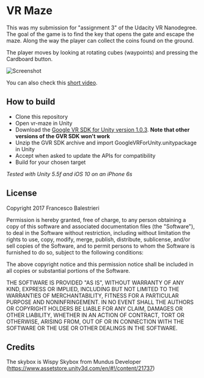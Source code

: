 # VR Maze

This was my submission for "assignment 3" of the Udacity VR Nanodegree. The goal of the game is to find the key that opens the gate and escape the maze. Along the way the player can collect the coins found on the ground.

The player moves by looking at rotating cubes (waypoints) and pressing the Cardboard button.

![Screenshot](https://raw.githubusercontent.com/baleboy/vr-maze/master/Screenshots/Screenshot-3.PNG)

You can also check this [short video](https://www.youtube.com/watch?v=RBjUytXQIko).

## How to build

   * Clone this repository
   * Open vr-maze in Unity
   * Download the [Google VR SDK for Unity version 1.0.3](https://github.com/googlevr/gvr-unity-sdk/releases/tag/v1.0.3). **Note that other versions of the GVR SDK won't work**
   * Unzip the GVR SDK archive and import GoogleVRForUnity.unitypackage in Unity
   * Accept when asked to update the APIs for compatibility
   * Build for your chosen target

*Tested with Unity 5.5f and iOS 10 on an iPhone 6s*

## License

Copyright 2017 Francesco Balestrieri

Permission is hereby granted, free of charge, to any person obtaining a copy of this software and associated documentation files (the "Software"), to deal in the Software without restriction, including without limitation the rights to use, copy, modify, merge, publish, distribute, sublicense, and/or sell copies of the Software, and to permit persons to whom the Software is furnished to do so, subject to the following conditions:

The above copyright notice and this permission notice shall be included in all copies or substantial portions of the Software.

THE SOFTWARE IS PROVIDED "AS IS", WITHOUT WARRANTY OF ANY KIND, EXPRESS OR IMPLIED, INCLUDING BUT NOT LIMITED TO THE WARRANTIES OF MERCHANTABILITY, FITNESS FOR A PARTICULAR PURPOSE AND NONINFRINGEMENT. IN NO EVENT SHALL THE AUTHORS OR COPYRIGHT HOLDERS BE LIABLE FOR ANY CLAIM, DAMAGES OR OTHER LIABILITY, WHETHER IN AN ACTION OF CONTRACT, TORT OR OTHERWISE, ARISING FROM, OUT OF OR IN CONNECTION WITH THE SOFTWARE OR THE USE OR OTHER DEALINGS IN THE SOFTWARE.

## Credits

The skybox is Wispy Skybox from Mundus Developer (https://www.assetstore.unity3d.com/en/#!/content/21737)
